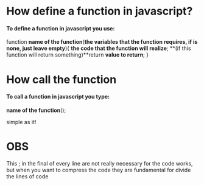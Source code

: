 # How define a function in javascript?

#### To define a function in javascript you use:

function **name of the function**(**the variables that the function requires, if is none, just leave empty**){
    **the code that the function will realize**;
    **(if this function will return something)**return **value to return**;
}

# How call the function

#### To call a function in javascript you type:

**name of the function**();

simple as it!

# OBS

This ; in the final of every line are not really necessary for the code works, but when you want to compress the code they are fundamental for divide the lines of code